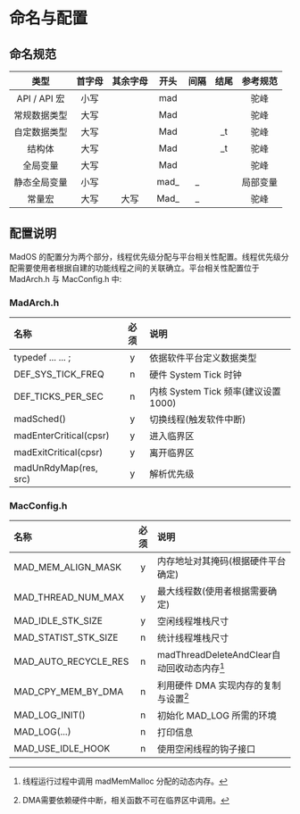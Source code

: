 # 命名与配置

## 命名规范
| 类型 | 首字母 | 其余字母 | 开头 | 间隔 | 结尾 | 参考规范 |
| :-:| :-:| :-:| :-:| :-:| :-:| :-:|
| API / API 宏 | 小写 |     | mad |    |    | 驼峰 |
| 常规数据类型   | 大写 |     | Mad |    |    | 驼峰 |
| 自定数据类型   | 大写 |     | Mad |    | _t | 驼峰 |
| 结构体        | 大写 |     | Mad |    | _t | 驼峰 |
| 全局变量      | 大写 |      | Mad |   |    | 驼峰 |
| 静态全局变量   | 小写 |     | mad_ | _ |    | 局部变量 |
| 常量宏        | 大写 | 大写 | Mad_ | _ |    | 驼峰 |

## 配置说明
MadOS 的配置分为两个部分，线程优先级分配与平台相关性配置。线程优先级分配需要使用者根据自建的功能线程之间的关联确立。平台相关性配置位于 MadArch.h 与 MacConfig.h 中:

### MadArch.h    
| 名称 | 必须 | 说明 |
| :-| :-:| :-|
| typedef ... ... ;      | y | 依据软件平台定义数据类型 |
| DEF_SYS_TICK_FREQ      | n | 硬件 System Tick 时钟 |
| DEF_TICKS_PER_SEC      | n | 内核 System Tick 频率(建议设置 1000) |
| madSched()             | y | 切换线程(触发软件中断) |
| madEnterCritical(cpsr) | y | 进入临界区 |
| madExitCritical(cpsr)  | y | 离开临界区 |
| madUnRdyMap(res, src)  | y | 解析优先级 |

### MacConfig.h
| 名称 | 必须 | 说明 |
| :-| :-:| :-|
| MAD_MEM_ALIGN_MASK   | y | 内存地址对其掩码(根据硬件平台确定) |
| MAD_THREAD_NUM_MAX   | y | 最大线程数(使用者根据需要确定) |
| MAD_IDLE_STK_SIZE    | y | 空闲线程堆栈尺寸 |
| MAD_STATIST_STK_SIZE | n | 统计线程堆栈尺寸 |
| MAD_AUTO_RECYCLE_RES | n | madThreadDeleteAndClear自动回收动态内存[^1] |
| MAD_CPY_MEM_BY_DMA   | n | 利用硬件 DMA 实现内存的复制与设置[^2] |
| MAD_LOG_INIT()       | n | 初始化 MAD_LOG 所需的环境 |
| MAD_LOG(...)         | n | 打印信息 |
| MAD_USE_IDLE_HOOK    | n | 使用空闲线程的钩子接口 |
[^1]: 线程运行过程中调用 madMemMalloc 分配的动态内存。
[^2]: DMA需要依赖硬件中断，相关函数不可在临界区中调用。
